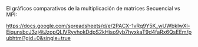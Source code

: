 El gráficos comparativos de la multiplicación de matrices Secuencial vs MPI:

https://docs.google.com/spreadsheets/d/e/2PACX-1vRq9Y5K_wUWbkIwXl-EiqunsbcJ3zj4tJzopQLlVRyvhokDdpS2kHiso9yb7hyxkaT9d4faRx6QsEEm/pubhtml?gid=0&single=true
